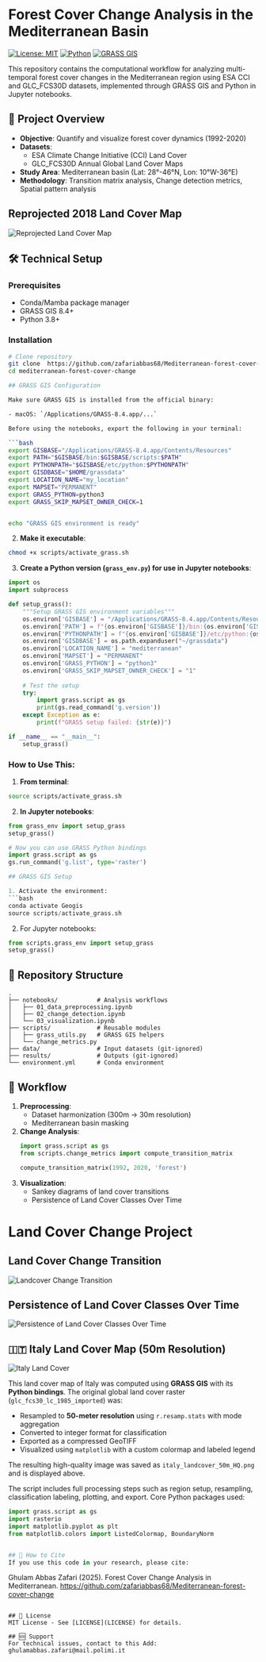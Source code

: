 
# Forest Cover Change Analysis in the Mediterranean Basin

[![License: MIT](https://img.shields.io/badge/License-MIT-yellow.svg)](https://opensource.org/licenses/MIT)
[![Python](https://img.shields.io/badge/Python-3.8%2B-blue)](https://www.python.org/)
[![GRASS GIS](https://img.shields.io/badge/GRASS%20GIS-8.4-green)](https://grass.osgeo.org/)

This repository contains the computational workflow for analyzing multi-temporal forest cover changes in the Mediterranean region using ESA CCI and GLC_FCS30D datasets, implemented through GRASS GIS and Python in Jupyter notebooks.

## 📌 Project Overview

- **Objective**: Quantify and visualize forest cover dynamics (1992-2020)
- **Datasets**:
  - ESA Climate Change Initiative (CCI) Land Cover
  - GLC_FCS30D Annual Global Land Cover Maps
- **Study Area**: Mediterranean basin (Lat: 28°-46°N, Lon: 10°W-36°E)
- **Methodology**: Transition matrix analysis, Change detection metrics, Spatial pattern analysis




## Reprojected 2018 Land Cover Map

![Reprojected Land Cover Map](data/reprojected_3035_C3S-LC-L4-LCCS-Map-300m-P1Y-2018-v2.1.1.area-subset.48.40.30.-10_reclass_clean_ultraHD.png)



## 🛠️ Technical Setup

### Prerequisites
- Conda/Mamba package manager
- GRASS GIS 8.4+
- Python 3.8+

### Installation
```bash
# Clone repository
git clone  https://github.com/zafariabbas68/Mediterranean-forest-cover-change
cd mediterranean-forest-cover-change

## GRASS GIS Configuration

Make sure GRASS GIS is installed from the official binary:

- macOS: `/Applications/GRASS-8.4.app/...`

Before using the notebooks, export the following in your terminal:

```bash
export GISBASE="/Applications/GRASS-8.4.app/Contents/Resources"
export PATH="$GISBASE/bin:$GISBASE/scripts:$PATH"
export PYTHONPATH="$GISBASE/etc/python:$PYTHONPATH"
export GISDBASE="$HOME/grassdata"
export LOCATION_NAME="my_location"
export MAPSET="PERMANENT"
export GRASS_PYTHON=python3
export GRASS_SKIP_MAPSET_OWNER_CHECK=1


echo "GRASS GIS environment is ready"
```

2. **Make it executable**:
```bash
chmod +x scripts/activate_grass.sh
```

3. **Create a Python version (`grass_env.py`) for use in Jupyter notebooks**:
```python
import os
import subprocess

def setup_grass():
    """Setup GRASS GIS environment variables"""
    os.environ['GISBASE'] = "/Applications/GRASS-8.4.app/Contents/Resources"
    os.environ['PATH'] = f"{os.environ['GISBASE']}/bin:{os.environ['GISBASE']}/scripts:{os.environ['PATH']}"
    os.environ['PYTHONPATH'] = f"{os.environ['GISBASE']}/etc/python:{os.environ['PYTHONPATH']}"
    os.environ['GISDBASE'] = os.path.expanduser("~/grassdata")
    os.environ['LOCATION_NAME'] = "mediterranean"
    os.environ['MAPSET'] = "PERMANENT"
    os.environ['GRASS_PYTHON'] = "python3"
    os.environ['GRASS_SKIP_MAPSET_OWNER_CHECK'] = "1"
    
    # Test the setup
    try:
        import grass.script as gs
        print(gs.read_command('g.version'))
    except Exception as e:
        print(f"GRASS setup failed: {str(e)}")

if __name__ == "__main__":
    setup_grass()
```

### How to Use This:

1. **From terminal**:
```bash
source scripts/activate_grass.sh
```

2. **In Jupyter notebooks**:
```python
from grass_env import setup_grass
setup_grass()

# Now you can use GRASS Python bindings
import grass.script as gs
gs.run_command('g.list', type='raster')

## GRASS GIS Setup

1. Activate the environment:
```bash
conda activate Geogis
source scripts/activate_grass.sh
```

2. For Jupyter notebooks:
```python
from scripts.grass_env import setup_grass
setup_grass()
```




## 📂 Repository Structure
```
.
├── notebooks/           # Analysis workflows
│   ├── 01_data_preprocessing.ipynb
│   ├── 02_change_detection.ipynb
│   └── 03_visualization.ipynb
├── scripts/             # Reusable modules
│   ├── grass_utils.py   # GRASS GIS helpers
│   └── change_metrics.py
├── data/                # Input datasets (git-ignored)
├── results/             # Outputs (git-ignored)
└── environment.yml      # Conda environment
```

## 🚀 Workflow
1. **Preprocessing**:
   - Dataset harmonization (300m → 30m resolution)
   - Mediterranean basin masking
2. **Change Analysis**:
   ```python
   import grass.script as gs
   from scripts.change_metrics import compute_transition_matrix
   
   compute_transition_matrix(1992, 2020, 'forest')
   ```
3. **Visualization**:
   - Sankey diagrams of land cover transitions
   - Persistence of Land Cover Classes Over Time

# Land Cover Change Project

## Land Cover Change Transition

![Landcover Change Transition](data/Landcover_change_transition.png)

## Persistence of Land Cover Classes Over Time

![Persistence of Land Cover Classes Over Time](data/Persistence%20of%20Land%20Cover%20Classes%20Over%20Time.png)

## 🇮🇹 Italy Land Cover Map (50m Resolution)

![Italy Land Cover](images/italy_landcover_50m_HQ.png)


This land cover map of Italy was computed using **GRASS GIS** with its **Python bindings**. The original global land cover raster (`glc_fcs30_lc_1985_imported`) was:

- Resampled to **50-meter resolution** using `r.resamp.stats` with mode aggregation
- Converted to integer format for classification
- Exported as a compressed GeoTIFF
- Visualized using `matplotlib` with a custom colormap and labeled legend

The resulting high-quality image was saved as `italy_landcover_50m_HQ.png` and is displayed above.

The script includes full processing steps such as region setup, resampling, classification labeling, plotting, and export. Core Python packages used:

```python
import grass.script as gs
import rasterio
import matplotlib.pyplot as plt
from matplotlib.colors import ListedColormap, BoundaryNorm


## 🤝 How to Cite
If you use this code in your research, please cite:
```
Ghulam Abbas Zafari (2025). Forest Cover Change Analysis in Mediterranean.  https://github.com/zafariabbas68/Mediterranean-forest-cover-change
```

## 📜 License
MIT License - See [LICENSE](LICENSE) for details.

## 🆘 Support
For technical issues, contact to this Add:
ghulamabbas.zafari@mail.polimi.it
